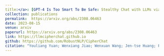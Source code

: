 ```yaml
---
title:</a>: [GPT-4 Is Too Smart To Be Safe: Stealthy Chat with LLMs via Cipher](https://github.com/RobustNLP/CipherChat)
collection: publications
permalink:  https://arxiv.org/abs/2308.06463
date: 2023-08-15
venue: arxiv
paperurl: https://arxiv.org/abs/2308.06463
link: https://llmcipherchat.github.io
github: https://github.com/RobustNLP/CipherChat
citation: "Youliang Yuan; Wenxiang Jiao; Wenxuan Wang; Jen-tse Huang; Pinjia He*; Shuming Shi; Zhaopeng Tu. <br><i>arxiv</i>"
---
```

